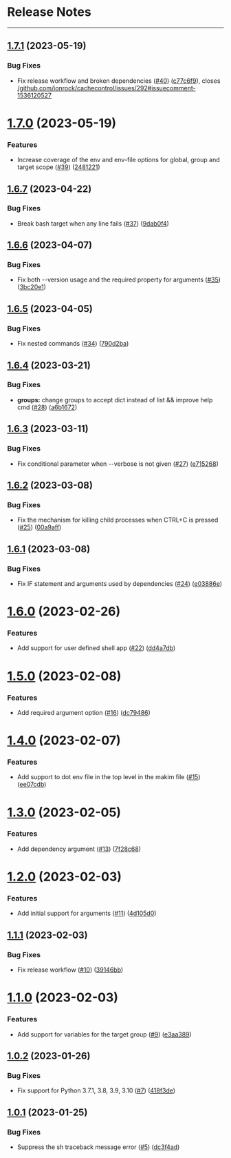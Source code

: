 # Release Notes
---

## [1.7.1](https://github.com/osl-incubator/makim/compare/1.7.0...1.7.1) (2023-05-19)


### Bug Fixes

* Fix release workflow and broken dependencies ([#40](https://github.com/osl-incubator/makim/issues/40)) ([c77c6f9](https://github.com/osl-incubator/makim/commit/c77c6f96f4b550e8bafe6d877719bb137d40aa11)), closes [/github.com/ionrock/cachecontrol/issues/292#issuecomment-1536120527](https://github.com//github.com/ionrock/cachecontrol/issues/292/issues/issuecomment-1536120527)

# [1.7.0](https://github.com/osl-incubator/makim/compare/1.6.7...1.7.0) (2023-05-19)


### Features

* Increase coverage of the env and env-file options for global, group and target scope ([#39](https://github.com/osl-incubator/makim/issues/39)) ([2481221](https://github.com/osl-incubator/makim/commit/24812213cc91a25e9da1ae0afaebdef36bac896b))

## [1.6.7](https://github.com/osl-incubator/makim/compare/1.6.6...1.6.7) (2023-04-22)


### Bug Fixes

* Break bash target when any line fails ([#37](https://github.com/osl-incubator/makim/issues/37)) ([9dab0f4](https://github.com/osl-incubator/makim/commit/9dab0f497bb8f99051e924d8e0decf160f00972c))

## [1.6.6](https://github.com/osl-incubator/makim/compare/1.6.5...1.6.6) (2023-04-07)


### Bug Fixes

* Fix both --version usage and the required property for arguments ([#35](https://github.com/osl-incubator/makim/issues/35)) ([3bc20e1](https://github.com/osl-incubator/makim/commit/3bc20e1941774ad07ca34ecfe511e4a54f766a7b))

## [1.6.5](https://github.com/osl-incubator/makim/compare/1.6.4...1.6.5) (2023-04-05)


### Bug Fixes

* Fix nested commands ([#34](https://github.com/osl-incubator/makim/issues/34)) ([790d2ba](https://github.com/osl-incubator/makim/commit/790d2bad746b2462bb8a6795b48eb913502a775e))

## [1.6.4](https://github.com/osl-incubator/makim/compare/1.6.3...1.6.4) (2023-03-21)


### Bug Fixes

* **groups:** change groups to accept dict instead of list && improve help cmd ([#28](https://github.com/osl-incubator/makim/issues/28)) ([a6b1672](https://github.com/osl-incubator/makim/commit/a6b1672413656072442caa0cc9ec5c0e5eb4786f))

## [1.6.3](https://github.com/osl-incubator/makim/compare/1.6.2...1.6.3) (2023-03-11)


### Bug Fixes

* Fix conditional parameter when --verbose is not given ([#27](https://github.com/osl-incubator/makim/issues/27)) ([e715268](https://github.com/osl-incubator/makim/commit/e715268e918746e4e4b2d783979ef39bf375a3a7))

## [1.6.2](https://github.com/osl-incubator/makim/compare/1.6.1...1.6.2) (2023-03-08)


### Bug Fixes

* Fix the mechanism for killing child processes when CTRL+C is pressed ([#25](https://github.com/osl-incubator/makim/issues/25)) ([00a9aff](https://github.com/osl-incubator/makim/commit/00a9affd98eb3259700cba3ac9173e5b9dcc5840))

## [1.6.1](https://github.com/osl-incubator/makim/compare/1.6.0...1.6.1) (2023-03-08)


### Bug Fixes

* Fix IF statement and arguments used by dependencies ([#24](https://github.com/osl-incubator/makim/issues/24)) ([e03886e](https://github.com/osl-incubator/makim/commit/e03886ef0340e1233926946397b6dda0432541f6))

# [1.6.0](https://github.com/osl-incubator/makim/compare/1.5.0...1.6.0) (2023-02-26)


### Features

* Add support for user defined shell app ([#22](https://github.com/osl-incubator/makim/issues/22)) ([dd4a7db](https://github.com/osl-incubator/makim/commit/dd4a7dbab93e7a2ea44bbfb3f1e2ad9b65da9b29))

# [1.5.0](https://github.com/osl-incubator/makim/compare/1.4.0...1.5.0) (2023-02-08)


### Features

* Add required argument option ([#16](https://github.com/osl-incubator/makim/issues/16)) ([dc79486](https://github.com/osl-incubator/makim/commit/dc794861f1230608306337e9e07283d0c8c56dd0))

# [1.4.0](https://github.com/osl-incubator/makim/compare/1.3.0...1.4.0) (2023-02-07)


### Features

* Add support to dot env file in the top level in the makim file ([#15](https://github.com/osl-incubator/makim/issues/15)) ([ee07cdb](https://github.com/osl-incubator/makim/commit/ee07cdbef497cd0183be97524e1d12cc06e7b589))

# [1.3.0](https://github.com/osl-incubator/makim/compare/1.2.0...1.3.0) (2023-02-05)


### Features

* Add dependency argument ([#13](https://github.com/osl-incubator/makim/issues/13)) ([7f28c68](https://github.com/osl-incubator/makim/commit/7f28c6873a78aa608106fdf9559d303ab5469b74))

# [1.2.0](https://github.com/osl-incubator/makim/compare/1.1.1...1.2.0) (2023-02-03)


### Features

* Add initial support for arguments ([#11](https://github.com/osl-incubator/makim/issues/11)) ([4d105d0](https://github.com/osl-incubator/makim/commit/4d105d0b6b1488af298877f8c0e9390256c5b559))

## [1.1.1](https://github.com/osl-incubator/makim/compare/1.1.0...1.1.1) (2023-02-03)


### Bug Fixes

* Fix release workflow ([#10](https://github.com/osl-incubator/makim/issues/10)) ([39146bb](https://github.com/osl-incubator/makim/commit/39146bb3946661c9630b1ad2bceb7eae297fbad5))

# [1.1.0](https://github.com/osl-incubator/makim/compare/1.0.2...1.1.0) (2023-02-03)


### Features

* Add support for variables for the target group ([#9](https://github.com/osl-incubator/makim/issues/9)) ([e3aa389](https://github.com/osl-incubator/makim/commit/e3aa389a07b7f5677328420f1389e84ed71bc7b3))

## [1.0.2](https://github.com/osl-incubator/makim/compare/1.0.1...1.0.2) (2023-01-26)


### Bug Fixes

* Fix support for Python 3.7.1, 3.8, 3.9, 3.10 ([#7](https://github.com/osl-incubator/makim/issues/7)) ([418f3de](https://github.com/osl-incubator/makim/commit/418f3de6dc4e5f1b963b32da9736163ea78ce5f5))

## [1.0.1](https://github.com/osl-incubator/makim/compare/1.0.0...1.0.1) (2023-01-25)


### Bug Fixes

* Suppress the sh traceback message error ([#5](https://github.com/osl-incubator/makim/issues/5)) ([dc3f4ad](https://github.com/osl-incubator/makim/commit/dc3f4ad1a949cd72e628742107cf5bd368721b7e))
